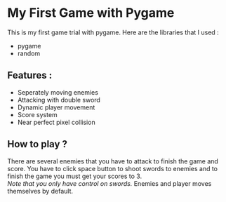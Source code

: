 # My First Game with Pygame

This is my first game trial with pygame. Here are the libraries that I used :
 - pygame
 - random
## Features :
 - Seperately moving enemies
 - Attacking with double sword 
 - Dynamic player movement 
 - Score system
 - Near perfect pixel collision
## How to play ?
 There are several enemies that you have to attack to finish the game and score.  You have to click space button to shoot swords to enemies and to finish the game you must get your scores to 3.  
*Note that you only have control on swords.* Enemies and player moves themselves by default.